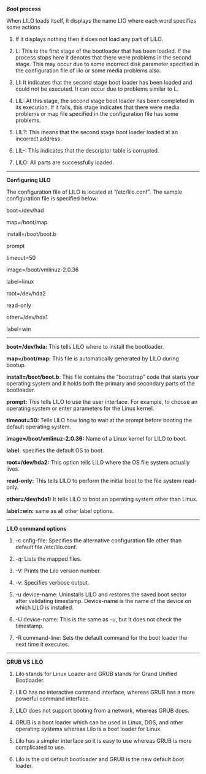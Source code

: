 
**Boot process**

When LILO loads itself, it displays the name LIO where each word specifies some actions

1) If it displays nothing then it does not load any part of LILO.

2) L: This is the first stage of the bootloader that has been loaded. If the process stops here it denotes that there were problems in the second stage. This may occur due to some incorrect disk parameter specified in the configuration file of lilo or some media problems also.

3) LI: It indicates that the second stage boot loader has been loaded and could not be executed. It can occur due to problems similar to L.

4) LIL: At this stage, the second stage boot loader has been completed in its execution. If it fails, this stage indicates that there were media problems or map file specified in the configuration file has some problems.

5) LIL?: This means that the second stage boot loader loaded at an incorrect address.

6) LIL-: This indicates that the descriptor table is corrupted.

7) LILO: All parts are successfully loaded.

-------------------------------------------------------------------------------

**Configuring LILO**

The configuration file of LILO is located at “/etc/lilo.conf”. The sample configuration file is specified below:

boot=/dev/had

map=/boot/map

install=/boot/boot.b

prompt

timeout=50

image=/boot/vmlinuz-2.0.36

label=linux

root=/dev/hda2

read-only

other=/dev/hda1

label=win

-------------------------------------------------------------------------------


**boot=/dev/hda:** This tells LILO where to install the bootloader.

**map=/boot/map:** This file is automatically generated by LILO during bootup.

**install=/boot/boot.b**: This file contains the “bootstrap” code that starts your operating system and it holds both the primary and secondary parts of the bootloader.

**prompt:** This tells LILO to use the user interface. For example, to choose an operating system or enter parameters for the Linux kernel.

**timeout=50:** Tells LILO how long to wait at the prompt before booting the default operating system.

**image=/boot/vmlinuz-2.0.36:** Name of a Linux kernel for LILO to boot.

**label:** specifies the default OS to boot.

**root=/dev/hda2:** This option tells LILO where the OS file system actually lives.

**read-only:** This tells LILO to perform the initial boot to the file system read-only.

**other=/dev/hda1:** It tells LILO to boot an operating system other than Linux.

**label=win:** same as all other label options.

-------------------------------------------------------------------------------

**LILO command options**

1) -c cnfig-file: Specifies the alternative configuration file other than default file /etc/lilo.conf.

2) -q: Lists the mapped files.

3) -V: Prints the Lilo version number.

4) -v: Specifies verbose output.

5) -u device-name: Uninstalls LILO and restores the saved boot sector after validating timestamp. Device-name is the name of the device on which LILO is installed.

6) -U device-name: This is the same as -u, but it does not check the timestamp.

7) -R command-line: Sets the default command for the boot loader the next time it executes.

-------------------------------------------------------------------------------


**GRUB VS LILO**

1) Lilo stands for Linux Loader and GRUB stands for Grand Unified Bootloader.

2) LILO has no interactive command interface, whereas GRUB has a more powerful command interface.

3) LILO does not support booting from a network, whereas GRUB does.

4) GRUB is a boot loader which can be used in Linux, DOS, and other operating systems whereas Lilo is a boot loader for Linux.

5) Lilo has a simpler interface so it is easy to use whereas GRUB is more complicated to use.

6) Lilo is the old default bootloader and GRUB is the new default boot loader.